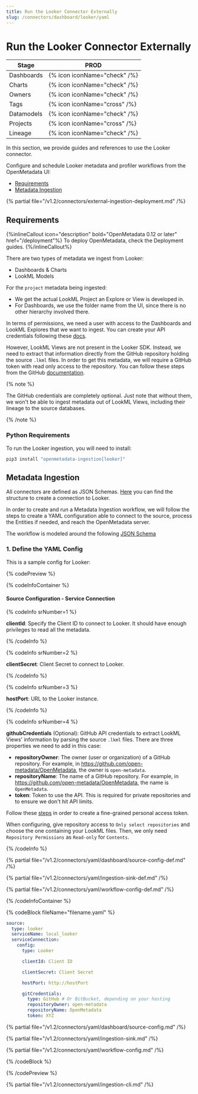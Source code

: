 ```yaml
---
title: Run the Looker Connector Externally
slug: /connectors/dashboard/looker/yaml
---
```


# Run the Looker Connector Externally

| Stage      | PROD                         |
|------------|------------------------------|
| Dashboards | {% icon iconName="check" /%} |
| Charts     | {% icon iconName="check" /%} |
| Owners     | {% icon iconName="check" /%} |
| Tags       | {% icon iconName="cross" /%} |
| Datamodels | {% icon iconName="check" /%} |
| Projects   | {% icon iconName="cross" /%} |
| Lineage    | {% icon iconName="check" /%} |

In this section, we provide guides and references to use the Looker connector.

Configure and schedule Looker metadata and profiler workflows from the OpenMetadata UI:

- [Requirements](#requirements)
- [Metadata Ingestion](#metadata-ingestion)

{% partial file="/v1.2/connectors/external-ingestion-deployment.md" /%}

## Requirements

{%inlineCallout icon="description" bold="OpenMetadata 0.12 or later" href="/deployment"%}
To deploy OpenMetadata, check the Deployment guides.
{%/inlineCallout%}

There are two types of metadata we ingest from Looker:
- Dashboards & Charts
- LookML Models

For the `project` metadata being ingested:
- We get the actual LookML Project an Explore or View is developed in.
- For Dashboards, we use the folder name from the UI, since there is no other hierarchy involved there.

In terms of permissions, we need a user with access to the Dashboards and LookML Explores that we want to ingest. You can
create your API credentials following these [docs](https://cloud.google.com/looker/docs/api-auth).

However, LookML Views are not present in the Looker SDK. Instead, we need to extract that information directly from
the GitHub repository holding the source `.lkml` files. In order to get this metadata, we will require a GitHub token
with read only access to the repository. You can follow these steps from the GitHub [documentation](https://docs.github.com/en/enterprise-server@3.4/authentication/keeping-your-account-and-data-secure/creating-a-personal-access-token).

{% note %}

The GitHub credentials are completely optional. Just note that without them, we won't be able to ingest metadata
out of LookML Views, including their lineage to the source databases.

{% /note %}

### Python Requirements

To run the Looker ingestion, you will need to install:

```bash
pip3 install "openmetadata-ingestion[looker]"
```

## Metadata Ingestion

All connectors are defined as JSON Schemas. 
[Here](https://github.com/open-metadata/OpenMetadata/blob/main/openmetadata-spec/src/main/resources/json/schema/entity/services/connections/dashboard/lookerConnection.json)
you can find the structure to create a connection to Looker.

In order to create and run a Metadata Ingestion workflow, we will follow
the steps to create a YAML configuration able to connect to the source,
process the Entities if needed, and reach the OpenMetadata server.

The workflow is modeled around the following
[JSON Schema](https://github.com/open-metadata/OpenMetadata/blob/main/openmetadata-spec/src/main/resources/json/schema/metadataIngestion/workflow.json)

### 1. Define the YAML Config

This is a sample config for Looker:

{% codePreview %}

{% codeInfoContainer %}

#### Source Configuration - Service Connection

{% codeInfo srNumber=1 %}

**clientId**: Specify the Client ID to connect to Looker. It should have enough privileges to read all the metadata.

{% /codeInfo %}

{% codeInfo srNumber=2 %}

**clientSecret**: Client Secret to connect to Looker.

{% /codeInfo %}

{% codeInfo srNumber=3 %}

**hostPort**: URL to the Looker instance.

{% /codeInfo %}

{% codeInfo srNumber=4 %}

**githubCredentials** (Optional): GitHub API credentials to extract LookML Views' information by parsing the source `.lkml` files. There are three
properties we need to add in this case:

- **repositoryOwner**: The owner (user or organization) of a GitHub repository. For example, in https://github.com/open-metadata/OpenMetadata, the owner is `open-metadata`.
- **repositoryName**: The name of a GitHub repository. For example, in https://github.com/open-metadata/OpenMetadata, the name is `OpenMetadata`.
- **token**: Token to use the API. This is required for private repositories and to ensure we don't hit API limits.

Follow these [steps](https://docs.github.com/en/authentication/keeping-your-account-and-data-secure/creating-a-personal-access-token#creating-a-fine-grained-personal-access-token) in order to create a fine-grained personal access token.

When configuring, give repository access to `Only select repositories` and choose the one containing your LookML files. Then, we only need `Repository Permissions` as `Read-only` for `Contents`.


{% /codeInfo %}

{% partial file="/v1.2/connectors/yaml/dashboard/source-config-def.md" /%}

{% partial file="/v1.2/connectors/yaml/ingestion-sink-def.md" /%}

{% partial file="/v1.2/connectors/yaml/workflow-config-def.md" /%}

{% /codeInfoContainer %}

{% codeBlock fileName="filename.yaml" %}

```yaml
source:
  type: looker
  serviceName: local_looker
  serviceConnection:
    config:
      type: Looker
```
```yaml {% srNumber=1 %}
      clientId: Client ID
```
```yaml {% srNumber=2 %}
      clientSecret: Client Secret
```
```yaml {% srNumber=3 %}
      hostPort: http://hostPort
```
```yaml {% srNumber=4 %}
      gitCredentials:
        type: GitHub # Or BitBucket, depending on your hosting
        repositoryOwner: open-metadata
        repositoryName: OpenMetadata
        token: XYZ
```

{% partial file="/v1.2/connectors/yaml/dashboard/source-config.md" /%}

{% partial file="/v1.2/connectors/yaml/ingestion-sink.md" /%}

{% partial file="/v1.2/connectors/yaml/workflow-config.md" /%}

{% /codeBlock %}

{% /codePreview %}

{% partial file="/v1.2/connectors/yaml/ingestion-cli.md" /%}
